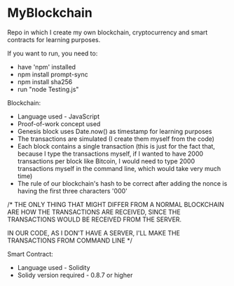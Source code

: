 # MyBlockchain

Repo in which I create my own blockchain, cryptocurrency and smart contracts for learning purposes.

If you want to run, you need to:
* have 'npm' installed 
* npm install prompt-sync
* npm install sha256
* run "node Testing.js"

Blockchain:
* Language used - JavaScript
* Proof-of-work concept used
* Genesis block uses Date.now() as timestamp for learning purposes
* The transactions are simulated (I create them myself from the code)
* Each block contains a single transaction (this is just for the fact that, because I type the transactions myself,
if I wanted to have 2000 transactions per block like Bitcoin, I would need to type 2000 transactions myself in the command line,
which would take very much time)
* The rule of our blockchain's hash to be correct after adding the nonce is having the first three characters '000'

/* THE ONLY THING THAT MIGHT DIFFER
FROM A NORMAL BLOCKCHAIN ARE HOW THE TRANSACTIONS ARE RECEIVED,
SINCE THE TRANSACTIONS WOULD BE RECEIVED FROM THE SERVER.

IN OUR CODE, AS I DON'T HAVE A SERVER, I'LL MAKE
THE TRANSACTIONS FROM COMMAND LINE */

Smart Contract:
* Language used - Solidity
* Solidy version required - 0.8.7 or higher